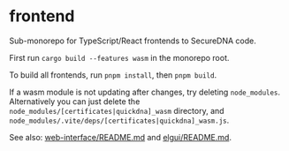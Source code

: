 # frontend

Sub-monorepo for TypeScript/React frontends to SecureDNA code.

First run `cargo build --features wasm` in the monorepo root.

To build all frontends, run `pnpm install`, then `pnpm build`.

If a wasm module is not updating after changes, try deleting `node_modules`. Alternatively you can just delete the `node_modules/[certificates|quickdna]_wasm` directory, and `node_modules/.vite/deps/[certificates|quickdna]_wasm.js`.

See also: [web-interface/README.md](./web-interface/README.md) and [elgui/README.md](./elgui/README.md).
